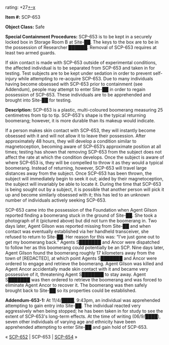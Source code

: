 rating: +27[+](javascript:; "I like it")[–](javascript:; "I don't like it")[x](javascript:; "Cancel my vote")

**Item #:** SCP-653

**Object Class:** Safe

**Special Containment Procedures:** SCP-653 is to be kept in a securely locked box in Storage Room B at Site-██. The keys to the box are to be in the possession of Researcher ██████. Removal of SCP-653 requires at least two armed guards.

If skin contact is made with SCP-653 outside of experimental conditions, the affected individual is to be separated from SCP-653 and taken in for testing. Test subjects are to be kept under sedation in order to prevent self-injury while attempting to re-acquire SCP-653. Due to many individuals having become obsessed with SCP-653 prior to containment (see Addendum), people may attempt to enter Site-██ in order to regain possession of SCP-653. These individuals are to be apprehended and brought into Site-██ for testing.

**Description:** SCP-653 is a plastic, multi-coloured boomerang measuring 25 centimetres from tip to tip. SCP-653's shape is the typical returning boomerang; however, it is more durable than its makeup would indicate.

If a person makes skin contact with SCP-653, they will instantly become obsessed with it and will not allow it to leave their possession. After approximately 48 hours, they will develop a condition similar to magnetoception, becoming aware of SCP-653’s approximate position at all times; testing has shown that removing SCP-653 from the subject does not affect the rate at which the condition develops. Once the subject is aware of where SCP-653 is, they will be compelled to throw it as they would a typical boomerang. Instead of returning, however, SCP-653 will travel large distances away from the subject. Once SCP-653 has been thrown, the subject will immediately begin to seek it out; aided by their magnetoception, the subject will invariably be able to locate it. During the time that SCP-653 is being sought out by a subject, it is possible that another person will pick it up and become similarly obsessed with it; this has led to an unknown number of individuals actively seeking SCP-653.

SCP-653 came into the possession of the Foundation when Agent Gilson reported finding a boomerang stuck in the ground of Site-██. She took a photograph of it (pictured above) but did not turn the boomerang in. Two days later, Agent Gilson was reported missing from Site-██ and when contact was eventually established via her handheld transceiver, she refused to return to Site-██. Her reason for this was: “I’ve just gone out to get my boomerang back.” Agents S███████ and Ancor were dispatched to follow her as this boomerang could potentially be an SCP. Nine days later, Agent Gilson found the boomerang roughly 17 kilometers away from the town of \[REDACTED\], at which point Agents S███████ and Ancor were ordered to engage and retrieve the boomerang. Agent Gilson was killed and Agent Ancor accidentally made skin contact with it and became very possessive of it, threatening Agent S███████ to stay away. Agent S███████ was then ordered to retrieve the boomerang and was forced to eliminate Agent Ancor to recover it. The boomerang was then safely brought back to Site-██ so its properties could be established.

**Addendum-653-1:** At 11/4/████, 9:43pm, an individual was apprehended attempting to gain entry into Site-██. The individual reacted very aggressively when being stopped; he has been taken in for study to see the extent of SCP-653's long-term effects. At the time of writing (06/9/████), seven other individuals of varying age and ethnicity have been apprehended attempting to enter Site-██ and gain hold of SCP-653.

« [SCP-652](/scp-652) | SCP-653 | [SCP-654](/scp-654) »